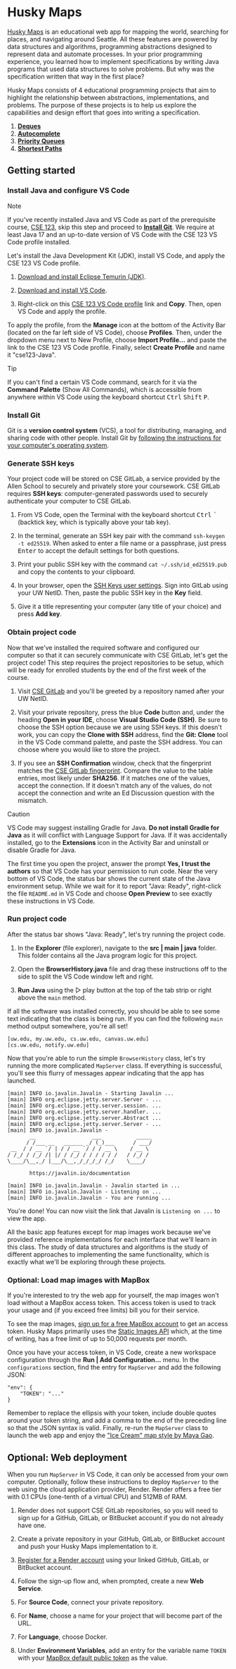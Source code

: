 # Husky Maps

[Husky Maps](https://huskymaps.kevinl.info/) is an educational web app for mapping the world, searching for places, and navigating around Seattle. All these features are powered by data structures and algorithms, programming abstractions designed to represent data and automate processes. In your prior programming experience, you learned how to implement specifications by writing Java programs that used data structures to solve problems. But why was the specification written that way in the first place?

Husky Maps consists of 4 educational programming projects that aim to highlight the relationship between abstractions, implementations, and problems. The purpose of these projects is to help us explore the capabilities and design effort that goes into writing a specification.

1. [**Deques**](src/main/java/deques/)
1. [**Autocomplete**](src/main/java/autocomplete/)
1. [**Priority Queues**](src/main/java/minpq/)
1. [**Shortest Paths**](src/main/java/seamfinding/)

## Getting started

### Install Java and configure VS Code

> [!note]
> If you've recently installed Java and VS Code as part of the prerequisite course, [CSE 123](https://courses.cs.washington.edu/courses/cse123/), skip this step and proceed to [**Install Git**](#install-git). We require at least Java 17 and an up-to-date version of VS Code with the CSE 123 VS Code profile installed.

Let's install the Java Development Kit (JDK), install VS Code, and apply the CSE 123 VS Code profile.

1. [Download and install Eclipse Temurin (JDK)](https://adoptium.net/).

1. [Download and install VS Code](https://code.visualstudio.com/).

1. Right-click on this [CSE 123 VS Code profile](https://courses.cs.washington.edu/courses/cse123/25sp/software/cse123-Java.code-profile) link and **Copy**. Then, open VS Code and apply the profile.

To apply the profile, from the **Manage** icon at the bottom of the Activity Bar (located on the far left side of VS Code), choose **Profiles**. Then, under the dropdown menu next to New Profile, choose **Import Profile...** and paste the link to the CSE 123 VS Code profile. Finally, select **Create Profile** and name it "cse123-Java".

> [!tip]
> If you can't find a certain VS Code command, search for it via the **Command Palette** (Show All Commands), which is accessible from anywhere within VS Code using the keyboard shortcut <kbd>Ctrl</kbd> <kbd>Shift</kbd> <kbd>P</kbd>.

### Install Git

Git is a **version control system** (VCS), a tool for distributing, managing, and sharing code with other people. Install Git by [following the instructions for your computer's operating system](https://git-scm.com/book/en/v2/Getting-Started-Installing-Git).

### Generate SSH keys

Your project code will be stored on CSE GitLab, a service provided by the Allen School to securely and privately store your coursework. CSE GitLab requires **SSH keys**: computer-generated passwords used to securely authenticate your computer to CSE GitLab.

1. From VS Code, open the Terminal with the keyboard shortcut <kbd>Ctrl</kbd> <kbd>`</kbd> (backtick key, which is typically above your tab key).

1. In the terminal, generate an SSH key pair with the command `ssh-keygen -t ed25519`. When asked to enter a file name or a passphrase, just press <kbd>Enter</kbd> to accept the default settings for both questions.

1. Print your public SSH key with the command `cat ~/.ssh/id_ed25519.pub` and copy the contents to your clipboard.

1. In your browser, open the [SSH Keys user settings](https://gitlab.cs.washington.edu/-/user_settings/ssh_keys). Sign into GitLab using your UW NetID. Then, paste the public SSH key in the **Key** field.

1. Give it a title representing your computer (any title of your choice) and press **Add key**.

### Obtain project code

Now that we've installed the required software and configured our computer so that it can securely communicate with CSE GitLab, let's get the project code! This step requires the project repositories to be setup, which will be ready for enrolled students by the end of the first week of the course.

1. Visit [CSE GitLab](https://gitlab.cs.washington.edu/) and you'll be greeted by a repository named after your UW NetID.

1. Visit your private repository, press the blue **Code** button and, under the heading **Open in your IDE**, choose **Visual Studio Code (SSH)**. Be sure to choose the SSH option because we are using SSH keys. If this doesn't work, you can copy the **Clone with SSH** address, find the **Git: Clone** tool in the VS Code command palette, and paste the SSH address. You can choose where you would like to store the project.

1. If you see an **SSH Confirmation** window, check that the fingerprint matches the [CSE GitLab fingerprint](https://gitlab.cs.washington.edu/help/instance_configuration#ssh-host-keys-fingerprints). Compare the value to the table entries, most likely under **SHA256**. If it matches one of the values, accept the connection. If it doesn't match any of the values, do not accept the connection and write an Ed Discussion question with the mismatch.

> [!caution]
> VS Code may suggest installing Gradle for Java. **Do not install Gradle for Java** as it will conflict with Language Support for Java. If it was accidentally installed, go to the **Extensions** icon in the Activity Bar and uninstall or disable Gradle for Java.

The first time you open the project, answer the prompt **Yes, I trust the authors** so that VS Code has your permission to run code. Near the very bottom of VS Code, the status bar shows the current state of the Java environment setup. While we wait for it to report "Java: Ready", right-click the file `README.md` in VS Code and choose **Open Preview** to see exactly these instructions in VS Code.

### Run project code

After the status bar shows "Java: Ready", let's try running the project code.

1. In the **Explorer** (file explorer), navigate to the **src \| main \| java** folder. This folder contains all the Java program logic for this project.

1. Open the **BrowserHistory.java** file and drag these instructions off to the side to split the VS Code window left and right.

1. **Run Java** using the ▷ play button at the top of the tab strip or right above the `main` method.

If all the software was installed correctly, you should be able to see some text indicating that the class is being run. If you can find the following `main` method output somewhere, you're all set!

```
[uw.edu, my.uw.edu, cs.uw.edu, canvas.uw.edu]
[cs.uw.edu, notify.uw.edu]
```

Now that you're able to run the simple `BrowserHistory` class, let's try running the more complicated `MapServer` class. If everything is successful, you'll see this flurry of messages appear indicating that the app has launched.

```
[main] INFO io.javalin.Javalin - Starting Javalin ...
[main] INFO org.eclipse.jetty.server.Server - ...
[main] INFO org.eclipse.jetty.server.session. ...
[main] INFO org.eclipse.jetty.server.handler. ...
[main] INFO org.eclipse.jetty.server.Abstract ...
[main] INFO org.eclipse.jetty.server.Server - ...
[main] INFO io.javalin.Javalin - 
       __                  ___           _____
      / /___ __   ______ _/ (_)___      / ___/
 __  / / __ `/ | / / __ `/ / / __ \    / __ \
/ /_/ / /_/ /| |/ / /_/ / / / / / /   / /_/ /
\____/\__,_/ |___/\__,_/_/_/_/ /_/    \____/

       https://javalin.io/documentation

[main] INFO io.javalin.Javalin - Javalin started in ...
[main] INFO io.javalin.Javalin - Listening on ...
[main] INFO io.javalin.Javalin - You are running ...
```

You're done! You can now visit the link that Javalin is `Listening on ...` to view the app.

All the basic app features except for map images work because we've provided reference implementations for each interface that we'll learn in this class. The study of data structures and algorithms is the study of different approaches to implementing the same functionality, which is exactly what we'll be exploring through these projects.

### Optional: Load map images with MapBox

If you're interested to try the web app for yourself, the map images won't load without a MapBox access token. This access token is used to track your usage and (if you exceed free limits) bill you for their service.

To see the map images, [sign up for a free MapBox account](https://account.mapbox.com/auth/signup/?route-to=%22https://account.mapbox.com/access-tokens/%22) to get an access token. Husky Maps primarily uses the [Static Images API](https://docs.mapbox.com/api/maps/static-images/) which, at the time of writing, has a free limit of up to 50,000 requests per month.

Once you have your access token, in VS Code, create a new workspace configuration through the **Run \| Add Configuration...** menu. In the `configurations` section, find the entry for `MapServer` and add the following JSON:

```
"env": {
    "TOKEN": "..."
}
```

Remember to replace the ellipsis with your token, include double quotes around your token string, and add a comma to the end of the preceding line so that the JSON syntax is valid. Finally, re-run the `MapServer` class to launch the web app and enjoy the ["Ice Cream" map style by Maya Gao](https://www.mapbox.com/gallery#community-ice-cream).

## Optional: Web deployment

When you run `MapServer` in VS Code, it can only be accessed from your own computer. Optionally, follow these instructions to deploy `MapServer` to the web using the cloud application provider, Render. Render offers a free tier with 0.1 CPUs (one-tenth of a virtual CPU) and 512MB of RAM.

1. Render does not support CSE GitLab repositories, so you will need to sign up for a GitHub, GitLab, or BitBucket account if you do not already have one.

1. Create a private repository in your GitHub, GitLab, or BitBucket account and push your Husky Maps implementation to it.

1. [Register for a Render account](https://dashboard.render.com/register) using your linked GitHub, GitLab, or BitBucket account.

1. Follow the sign-up flow and, when prompted, create a new **Web Service**.

1. For **Source Code**, connect your private repository.

1. For **Name**, choose a name for your project that will become part of the URL.

1. For **Language**, choose Docker.

1. Under **Environment Variables**, add an entry for the variable name `TOKEN` with your [MapBox default public token](https://account.mapbox.com/) as the value.